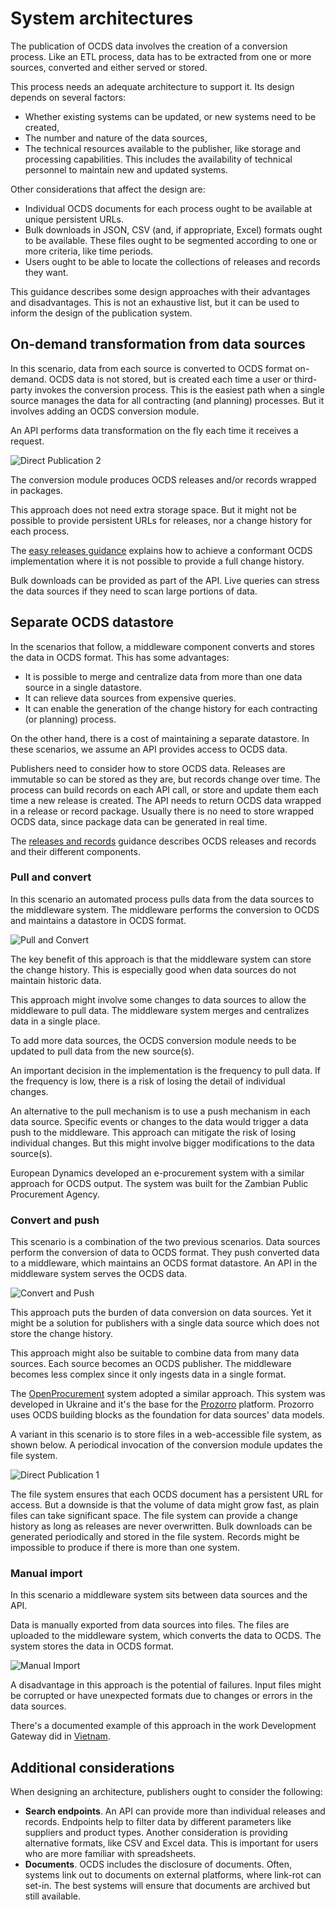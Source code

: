 # System architectures

The publication of OCDS data involves the creation of a conversion process. Like an ETL process, data has to be extracted from one or more sources, converted and either served or stored.

This process needs an adequate architecture to support it. Its design depends on several factors:

* Whether existing systems can be updated, or new systems need to be created,
* The number and nature of the data sources,
* The technical resources available to the publisher, like storage and processing capabilities. This includes the availability of technical personnel to maintain new and updated systems.

Other considerations that affect the design are:

* Individual OCDS documents for each process ought to be available at unique persistent URLs.
* Bulk downloads in JSON, CSV (and, if appropriate, Excel) formats ought to be available. These files ought to be segmented according to one or more criteria, like time periods.
* Users ought to be able to locate the collections of releases and records they want.

This guidance describes some design approaches with their advantages and disadvantages. This is not an exhaustive list, but it can be used to inform the design of the publication system.

## On-demand transformation from data sources

In this scenario, data from each source is converted to OCDS format on-demand. OCDS data is not stored, but is created each time a user or third-party invokes the conversion process. This is the easiest path when a single source manages the data for all contracting (and planning) processes. But it involves adding an OCDS conversion module.

An API performs data transformation on the fly each time it receives a request.

![Direct Publication 2](../../_static/png/system_architectures/direct_publication2.png)

The conversion module produces OCDS releases and/or records wrapped in packages.

This approach does not need extra storage space. But it might not be possible to provide persistent URLs for releases, nor a change history for each process.

The [easy releases guidance](easy_releases) explains how to achieve a conformant OCDS implementation where it is not possible to provide a full change history.

Bulk downloads can be provided as part of the API. Live queries can stress the data sources if they need to scan large portions of data.

## Separate OCDS datastore

In the scenarios that follow, a middleware component converts and stores the data in OCDS format. This has some advantages:

* It is possible to merge and centralize data from more than one data source in a single datastore.
* It can relieve data sources from expensive queries.
* It can enable the generation of the change history for each contracting (or planning) process.

On the other hand, there is a cost of maintaining a separate datastore. In these scenarios, we assume an API provides access to OCDS data.

Publishers need to consider how to store OCDS data. Releases are immutable so can be stored as they are, but records change over time. The process can build records on each API call, or store and update them each time a new release is created. The API needs to return OCDS data wrapped in a release or record package. Usually there is no need to store wrapped OCDS data, since package data can be generated in real time.

The [releases and records](../../primer/releases_and_records) guidance describes OCDS releases and records and their different components.

### Pull and convert

In this scenario an automated process pulls data from the data sources to the middleware system. The middleware performs the conversion to OCDS and maintains a datastore in OCDS format.

![Pull and Convert](../../_static/png/system_architectures/pull_and_convert.png)

The key benefit of this approach is that the middleware system can store the change history. This is especially good when data sources do not maintain historic data.

This approach might involve some changes to data sources to allow the middleware to pull data. The middleware system merges and centralizes data in a single place.

To add more data sources, the OCDS conversion module needs to be updated to pull data from the new source(s).

An important decision in the implementation is the frequency to pull data. If the frequency is low, there is a risk of losing the detail of individual changes.

An alternative to the pull mechanism is to use a push mechanism in each data source. Specific events or changes to the data would trigger a data push to the middleware. This approach can mitigate the risk of losing individual changes. But this might involve bigger modifications to the data source(s).

European Dynamics developed an e-procurement system with a similar approach for OCDS output. The system was built for the Zambian Public Procurement Agency.

### Convert and push

This scenario is a combination of the two previous scenarios. Data sources perform the conversion of data to OCDS format. They push converted data to a middleware, which maintains an OCDS format datastore. An API in the middleware system serves the OCDS data.

![Convert and Push](../../_static/png/system_architectures/convert_and_push.png)

This approach puts the burden of data conversion on data sources. Yet it might be a solution for publishers with a single data source which does not store the change history.

This approach might also be suitable to combine data from many data sources. Each source becomes an OCDS publisher. The middleware becomes less complex since it only ingests data in a single format.

The [OpenProcurement](http://openprocurement.org/en/) system adopted a similar approach. This system was developed in Ukraine and it's the base for the [Prozorro](https://prozorro.gov.ua/en/) platform. Prozorro uses OCDS building blocks as the foundation for data sources' data models.

A variant in this scenario is to store files in a web-accessible file system, as shown below. A periodical invocation of the conversion module updates the file system.

![Direct Publication 1](../../_static/png/system_architectures/direct_publication1.png)

The file system ensures that each OCDS document has a persistent URL for access. But a downside is that the volume of data might grow fast, as plain files can take significant space. The file system can provide a change history as long as releases are never overwritten. Bulk downloads can be generated periodically and stored in the file system. Records might be impossible to produce if there is more than one system.

### Manual import

In this scenario a middleware system sits between data sources and the API.

Data is manually exported from data sources into files. The files are uploaded to the middleware system, which converts the data to OCDS. The system stores the data in OCDS format.

![Manual Import](../../_static/png/system_architectures/manual_import.png)

A disadvantage in this approach is the potential of failures. Input files might be corrupted or have unexpected formats due to changes or errors in the data sources.

There's a documented example of this approach in the work Development Gateway did in [Vietnam](https://developmentgateway.org/blog/under-hood-open-source-dashboard-procurement-vietnam).

## Additional considerations

When designing an architecture, publishers ought to consider the following:

* **Search endpoints**. An API can provide more than individual releases and records. Endpoints help to filter data by different parameters like suppliers and product types. Another consideration is providing alternative formats, like CSV and Excel data. This is important for users who are more familiar with spreadsheets.
* **Documents**. OCDS includes the disclosure of documents. Often, systems link out to documents on external platforms, where link-rot can set-in. The best systems will ensure that documents are archived but still available.
